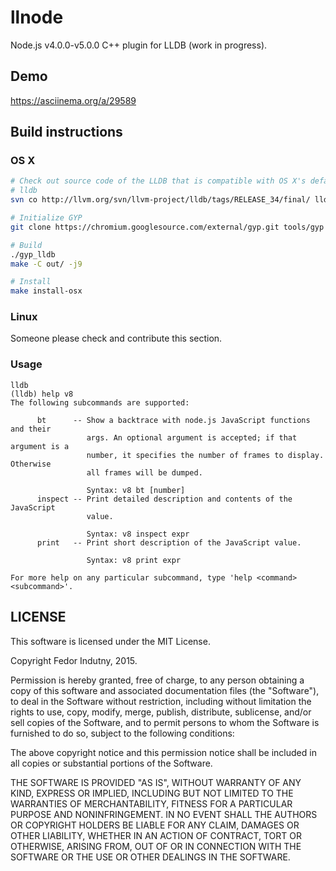 # llnode

Node.js v4.0.0-v5.0.0 C++ plugin for LLDB (work in progress).

## Demo

https://asciinema.org/a/29589

## Build instructions

### OS X

```bash
# Check out source code of the LLDB that is compatible with OS X's default
# lldb
svn co http://llvm.org/svn/llvm-project/lldb/tags/RELEASE_34/final/ lldb

# Initialize GYP
git clone https://chromium.googlesource.com/external/gyp.git tools/gyp

# Build
./gyp_lldb
make -C out/ -j9

# Install
make install-osx
```

### Linux

Someone please check and contribute this section.

### Usage

```
lldb
(lldb) help v8
The following subcommands are supported:

      bt      -- Show a backtrace with node.js JavaScript functions and their
                 args. An optional argument is accepted; if that argument is a
                 number, it specifies the number of frames to display. Otherwise
                 all frames will be dumped.

                 Syntax: v8 bt [number]
      inspect -- Print detailed description and contents of the JavaScript
                 value.

                 Syntax: v8 inspect expr
      print   -- Print short description of the JavaScript value.

                 Syntax: v8 print expr

For more help on any particular subcommand, type 'help <command> <subcommand>'.
```


## LICENSE

This software is licensed under the MIT License.

Copyright Fedor Indutny, 2015.

Permission is hereby granted, free of charge, to any person obtaining a
copy of this software and associated documentation files (the
"Software"), to deal in the Software without restriction, including
without limitation the rights to use, copy, modify, merge, publish,
distribute, sublicense, and/or sell copies of the Software, and to permit
persons to whom the Software is furnished to do so, subject to the
following conditions:

The above copyright notice and this permission notice shall be included
in all copies or substantial portions of the Software.

THE SOFTWARE IS PROVIDED "AS IS", WITHOUT WARRANTY OF ANY KIND, EXPRESS
OR IMPLIED, INCLUDING BUT NOT LIMITED TO THE WARRANTIES OF
MERCHANTABILITY, FITNESS FOR A PARTICULAR PURPOSE AND NONINFRINGEMENT. IN
NO EVENT SHALL THE AUTHORS OR COPYRIGHT HOLDERS BE LIABLE FOR ANY CLAIM,
DAMAGES OR OTHER LIABILITY, WHETHER IN AN ACTION OF CONTRACT, TORT OR
OTHERWISE, ARISING FROM, OUT OF OR IN CONNECTION WITH THE SOFTWARE OR THE
USE OR OTHER DEALINGS IN THE SOFTWARE.
